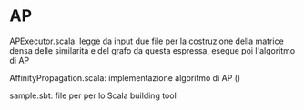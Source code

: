 # AP

APExecutor.scala: legge da input due file per la costruzione della matrice densa delle similarità e del grafo da questa espressa,
                  esegue poi l'algoritmo di AP
                  
AffinityPropagation.scala: implementazione algoritmo di AP ()

sample.sbt: file per per lo Scala building tool
